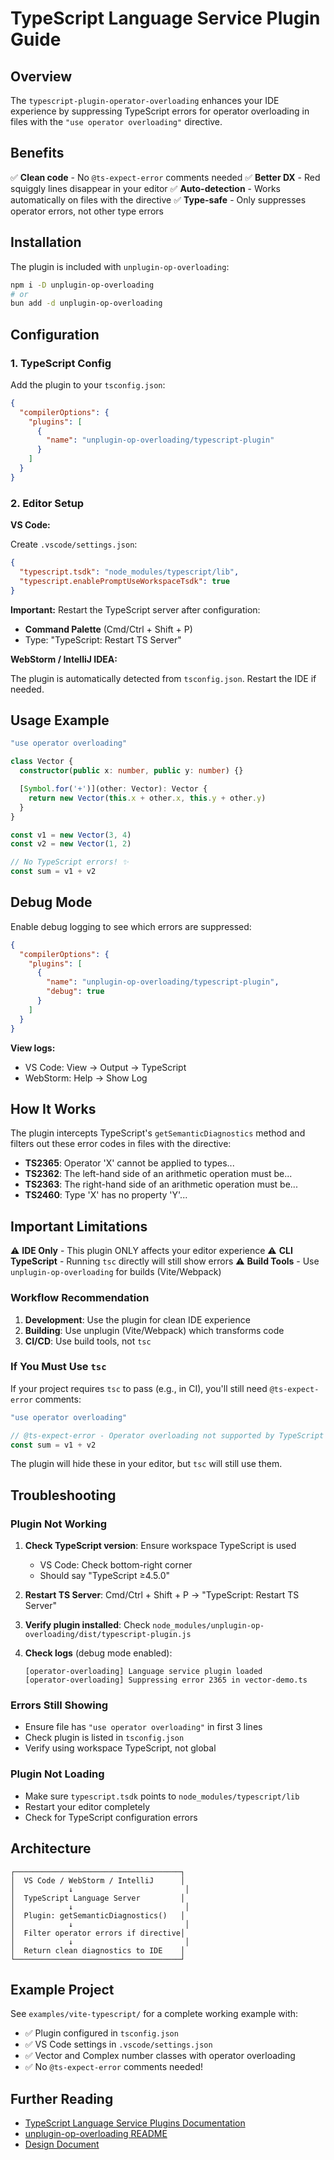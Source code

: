 # TypeScript Language Service Plugin Guide

## Overview

The `typescript-plugin-operator-overloading` enhances your IDE experience by suppressing TypeScript errors for operator overloading in files with the `"use operator overloading"` directive.

## Benefits

✅ **Clean code** - No `@ts-expect-error` comments needed
✅ **Better DX** - Red squiggly lines disappear in your editor
✅ **Auto-detection** - Works automatically on files with the directive
✅ **Type-safe** - Only suppresses operator errors, not other type errors

## Installation

The plugin is included with `unplugin-op-overloading`:

```bash
npm i -D unplugin-op-overloading
# or
bun add -d unplugin-op-overloading
```

## Configuration

### 1. TypeScript Config

Add the plugin to your `tsconfig.json`:

```json
{
  "compilerOptions": {
    "plugins": [
      {
        "name": "unplugin-op-overloading/typescript-plugin"
      }
    ]
  }
}
```

### 2. Editor Setup

**VS Code:**

Create `.vscode/settings.json`:

```json
{
  "typescript.tsdk": "node_modules/typescript/lib",
  "typescript.enablePromptUseWorkspaceTsdk": true
}
```

**Important:** Restart the TypeScript server after configuration:
- **Command Palette** (Cmd/Ctrl + Shift + P)
- Type: "TypeScript: Restart TS Server"

**WebStorm / IntelliJ IDEA:**

The plugin is automatically detected from `tsconfig.json`. Restart the IDE if needed.

## Usage Example

```typescript
"use operator overloading"

class Vector {
  constructor(public x: number, public y: number) {}

  [Symbol.for('+')](other: Vector): Vector {
    return new Vector(this.x + other.x, this.y + other.y)
  }
}

const v1 = new Vector(3, 4)
const v2 = new Vector(1, 2)

// No TypeScript errors! ✨
const sum = v1 + v2
```

## Debug Mode

Enable debug logging to see which errors are suppressed:

```json
{
  "compilerOptions": {
    "plugins": [
      {
        "name": "unplugin-op-overloading/typescript-plugin",
        "debug": true
      }
    ]
  }
}
```

**View logs:**
- VS Code: View → Output → TypeScript
- WebStorm: Help → Show Log

## How It Works

The plugin intercepts TypeScript's `getSemanticDiagnostics` method and filters out these error codes in files with the directive:

- **TS2365**: Operator 'X' cannot be applied to types...
- **TS2362**: The left-hand side of an arithmetic operation must be...
- **TS2363**: The right-hand side of an arithmetic operation must be...
- **TS2460**: Type 'X' has no property 'Y'...

## Important Limitations

⚠️ **IDE Only** - This plugin ONLY affects your editor experience
⚠️ **CLI TypeScript** - Running `tsc` directly will still show errors
⚠️ **Build Tools** - Use `unplugin-op-overloading` for builds (Vite/Webpack)

### Workflow Recommendation

1. **Development**: Use the plugin for clean IDE experience
2. **Building**: Use unplugin (Vite/Webpack) which transforms code
3. **CI/CD**: Use build tools, not `tsc`

### If You Must Use `tsc`

If your project requires `tsc` to pass (e.g., in CI), you'll still need `@ts-expect-error` comments:

```typescript
"use operator overloading"

// @ts-expect-error - Operator overloading not supported by TypeScript
const sum = v1 + v2
```

The plugin will hide these in your editor, but `tsc` will still use them.

## Troubleshooting

### Plugin Not Working

1. **Check TypeScript version**: Ensure workspace TypeScript is used
   - VS Code: Check bottom-right corner
   - Should say "TypeScript ≥4.5.0"

2. **Restart TS Server**: Cmd/Ctrl + Shift + P → "TypeScript: Restart TS Server"

3. **Verify plugin installed**: Check `node_modules/unplugin-op-overloading/dist/typescript-plugin.js`

4. **Check logs** (debug mode enabled):
   ```
   [operator-overloading] Language service plugin loaded
   [operator-overloading] Suppressing error 2365 in vector-demo.ts
   ```

### Errors Still Showing

- Ensure file has `"use operator overloading"` in first 3 lines
- Check plugin is listed in `tsconfig.json`
- Verify using workspace TypeScript, not global

### Plugin Not Loading

- Make sure `typescript.tsdk` points to `node_modules/typescript/lib`
- Restart your editor completely
- Check for TypeScript configuration errors

## Architecture

```
┌─────────────────────────────────────┐
│  VS Code / WebStorm / IntelliJ      │
│            ↓                         │
│  TypeScript Language Server         │
│            ↓                         │
│  Plugin: getSemanticDiagnostics()   │
│            ↓                         │
│  Filter operator errors if directive│
│            ↓                         │
│  Return clean diagnostics to IDE    │
└─────────────────────────────────────┘
```

## Example Project

See `examples/vite-typescript/` for a complete working example with:

- ✅ Plugin configured in `tsconfig.json`
- ✅ VS Code settings in `.vscode/settings.json`
- ✅ Vector and Complex number classes with operator overloading
- ✅ No `@ts-expect-error` comments needed!

## Further Reading

- [TypeScript Language Service Plugins Documentation](https://github.com/microsoft/TypeScript/wiki/Writing-a-Language-Service-Plugin)
- [unplugin-op-overloading README](../README.md)
- [Design Document](./design.md)
